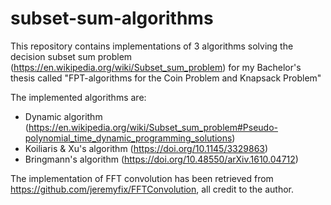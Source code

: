 # subset-sum-algorithms

This repository contains implementations of 3 algorithms solving the decision subset sum problem (https://en.wikipedia.org/wiki/Subset_sum_problem) for my Bachelor's thesis called "FPT-algorithms for the Coin Problem and Knapsack Problem"

The implemented algorithms are:
- Dynamic algorithm (https://en.wikipedia.org/wiki/Subset_sum_problem#Pseudo-polynomial_time_dynamic_programming_solutions)
- Koiliaris & Xu's algorithm (https://doi.org/10.1145/3329863)
- Bringmann's algorithm (https://doi.org/10.48550/arXiv.1610.04712)

The implementation of FFT convolution has been retrieved from https://github.com/jeremyfix/FFTConvolution, all credit to the author. 
